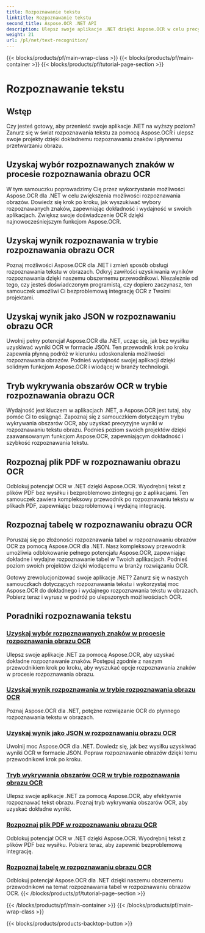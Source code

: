 ```yaml
---
title: Rozpoznawanie tekstu
linktitle: Rozpoznawanie tekstu
second_title: Aspose.OCR .NET API
description: Ulepsz swoje aplikacje .NET dzięki Aspose.OCR w celu precyzyjnego rozpoznawania znaków. Odkryj samouczki dotyczące uzyskiwania wyborów, wyników i formatów JSON w rozpoznawaniu obrazów OCR.
weight: 21
url: /pl/net/text-recognition/
---
```


{{< blocks/products/pf/main-wrap-class >}}
{{< blocks/products/pf/main-container >}}
{{< blocks/products/pf/tutorial-page-section >}}

# Rozpoznawanie tekstu

## Wstęp

Czy jesteś gotowy, aby przenieść swoje aplikacje .NET na wyższy poziom? Zanurz się w świat rozpoznawania tekstu za pomocą Aspose.OCR i ulepsz swoje projekty dzięki dokładnemu rozpoznawaniu znaków i płynnemu przetwarzaniu obrazu.

## Uzyskaj wybór rozpoznawanych znaków w procesie rozpoznawania obrazu OCR

W tym samouczku poprowadzimy Cię przez wykorzystanie możliwości Aspose.OCR dla .NET w celu zwiększenia możliwości rozpoznawania obrazów. Dowiedz się krok po kroku, jak wyszukiwać wybory rozpoznawanych znaków, zapewniając dokładność i wydajność w swoich aplikacjach. Zwiększ swoje doświadczenie OCR dzięki najnowocześniejszym funkcjom Aspose.OCR.

## Uzyskaj wynik rozpoznawania w trybie rozpoznawania obrazu OCR

Poznaj możliwości Aspose.OCR dla .NET i zmień sposób obsługi rozpoznawania tekstu w obrazach. Odkryj zawiłości uzyskiwania wyników rozpoznawania dzięki naszemu obszernemu przewodnikowi. Niezależnie od tego, czy jesteś doświadczonym programistą, czy dopiero zaczynasz, ten samouczek umożliwi Ci bezproblemową integrację OCR z Twoimi projektami.

## Uzyskaj wynik jako JSON w rozpoznawaniu obrazu OCR

Uwolnij pełny potencjał Aspose.OCR dla .NET, ucząc się, jak bez wysiłku uzyskiwać wyniki OCR w formacie JSON. Ten przewodnik krok po kroku zapewnia płynną podróż w kierunku udoskonalenia możliwości rozpoznawania obrazów. Podnieś wydajność swojej aplikacji dzięki solidnym funkcjom Aspose.OCR i wiodącej w branży technologii.

## Tryb wykrywania obszarów OCR w trybie rozpoznawania obrazu OCR

Wydajność jest kluczem w aplikacjach .NET, a Aspose.OCR jest tutaj, aby pomóc Ci to osiągnąć. Zapoznaj się z samouczkiem dotyczącym trybu wykrywania obszarów OCR, aby uzyskać precyzyjne wyniki w rozpoznawaniu tekstu obrazu. Podnieś poziom swoich projektów dzięki zaawansowanym funkcjom Aspose.OCR, zapewniającym dokładność i szybkość rozpoznawania tekstu.

## Rozpoznaj plik PDF w rozpoznawaniu obrazu OCR

Odblokuj potencjał OCR w .NET dzięki Aspose.OCR. Wyodrębnij tekst z plików PDF bez wysiłku i bezproblemowo zintegruj go z aplikacjami. Ten samouczek zawiera kompleksowy przewodnik po rozpoznawaniu tekstu w plikach PDF, zapewniając bezproblemową i wydajną integrację.

## Rozpoznaj tabelę w rozpoznawaniu obrazu OCR

Poruszaj się po złożoności rozpoznawania tabel w rozpoznawaniu obrazów OCR za pomocą Aspose.OCR dla .NET. Nasz kompleksowy przewodnik umożliwia odblokowanie pełnego potencjału Aspose.OCR, zapewniając dokładne i wydajne rozpoznawanie tabel w Twoich aplikacjach. Podnieś poziom swoich projektów dzięki wiodącemu w branży rozwiązaniu OCR.

Gotowy zrewolucjonizować swoje aplikacje .NET? Zanurz się w naszych samouczkach dotyczących rozpoznawania tekstu i wykorzystaj moc Aspose.OCR do dokładnego i wydajnego rozpoznawania tekstu w obrazach. Pobierz teraz i wyrusz w podróż po ulepszonych możliwościach OCR.
## Poradniki rozpoznawania tekstu
### [Uzyskaj wybór rozpoznawanych znaków w procesie rozpoznawania obrazu OCR](./get-choices-for-recognized-characters/)
Ulepsz swoje aplikacje .NET za pomocą Aspose.OCR, aby uzyskać dokładne rozpoznawanie znaków. Postępuj zgodnie z naszym przewodnikiem krok po kroku, aby wyszukać opcje rozpoznawania znaków w procesie rozpoznawania obrazu.
### [Uzyskaj wynik rozpoznawania w trybie rozpoznawania obrazu OCR](./get-recognition-result/)
Poznaj Aspose.OCR dla .NET, potężne rozwiązanie OCR do płynnego rozpoznawania tekstu w obrazach.
### [Uzyskaj wynik jako JSON w rozpoznawaniu obrazu OCR](./get-result-as-json/)
Uwolnij moc Aspose.OCR dla .NET. Dowiedz się, jak bez wysiłku uzyskiwać wyniki OCR w formacie JSON. Popraw rozpoznawanie obrazów dzięki temu przewodnikowi krok po kroku.
### [Tryb wykrywania obszarów OCR w trybie rozpoznawania obrazu OCR](./ocr-detect-areas-mode/)
Ulepsz swoje aplikacje .NET za pomocą Aspose.OCR, aby efektywnie rozpoznawać tekst obrazu. Poznaj tryb wykrywania obszarów OCR, aby uzyskać dokładne wyniki.
### [Rozpoznaj plik PDF w rozpoznawaniu obrazu OCR](./recognize-pdf/)
Odblokuj potencjał OCR w .NET dzięki Aspose.OCR. Wyodrębnij tekst z plików PDF bez wysiłku. Pobierz teraz, aby zapewnić bezproblemową integrację.
### [Rozpoznaj tabelę w rozpoznawaniu obrazu OCR](./recognize-table/)
Odblokuj potencjał Aspose.OCR dla .NET dzięki naszemu obszernemu przewodnikowi na temat rozpoznawania tabel w rozpoznawaniu obrazów OCR.
{{< /blocks/products/pf/tutorial-page-section >}}

{{< /blocks/products/pf/main-container >}}
{{< /blocks/products/pf/main-wrap-class >}}

{{< blocks/products/products-backtop-button >}}
